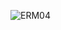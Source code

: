 ![ERM04](http://www.plantuml.com/plantuml/proxy?src=https://raw.githubusercontent.com/G1gg1L3s/ERD/master/docs/chart/erm/ERM_0.3.puml)
